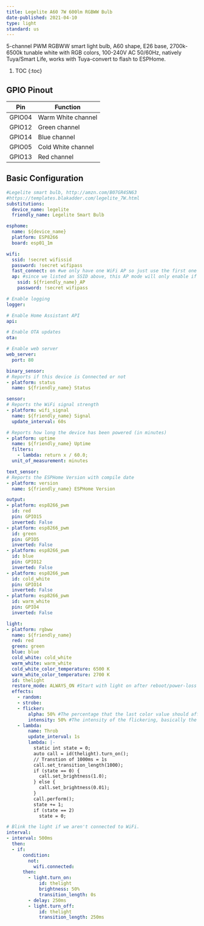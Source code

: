 ```yaml
---
title: Legelite A60 7W 600lm RGBWW Bulb
date-published: 2021-04-10
type: light
standard: us
---
```


5-channel PWM RGBWW smart light bulb, A60 shape, E26 base, 2700k-6500k tunable white with RGB colors, 100-240V AC 50/60Hz, natively Tuya/Smart Life, works with Tuya-convert to flash to ESPHome.

1. TOC
{:toc}

## GPIO Pinout

| Pin     | Function                           |
|---------|------------------------------------|
| GPIO04  | Warm White channel                 |
| GPIO12  | Green channel                      |
| GPIO14  | Blue channel                       |
| GPIO05  | Cold White channel                 |
| GPIO13  | Red channel                        |

## Basic Configuration

```yaml
#Legelite smart bulb, http://amzn.com/B07GR4SN63
#https://templates.blakadder.com/legelite_7W.html
substitutions:
  device_name: legelite
  friendly_name: Legelite Smart Bulb

esphome:
  name: ${device_name}
  platform: ESP8266
  board: esp01_1m

wifi:
  ssid: !secret wifissid
  password: !secret wifipass
  fast_connect: on #we only have one WiFi AP so just use the first one that matches
  ap: #since we listed an SSID above, this AP mode will only enable if no WiFi connection could be made
    ssid: ${friendly_name}_AP
    password: !secret wifipass

# Enable logging
logger:

# Enable Home Assistant API
api:

# Enable OTA updates
ota:

# Enable web server
web_server:
  port: 80

binary_sensor:
# Reports if this device is Connected or not
- platform: status
  name: ${friendly_name} Status

sensor:
# Reports the WiFi signal strength
- platform: wifi_signal
  name: ${friendly_name} Signal
  update_interval: 60s

# Reports how long the device has been powered (in minutes)
- platform: uptime
  name: ${friendly_name} Uptime
  filters:
    - lambda: return x / 60.0;
  unit_of_measurement: minutes

text_sensor:
# Reports the ESPHome Version with compile date
- platform: version
  name: ${friendly_name} ESPHome Version

output:
- platform: esp8266_pwm
  id: red
  pin: GPIO15
  inverted: False
- platform: esp8266_pwm
  id: green
  pin: GPIO5
  inverted: False
- platform: esp8266_pwm
  id: blue
  pin: GPIO12
  inverted: False
- platform: esp8266_pwm
  id: cold_white
  pin: GPIO14
  inverted: False
- platform: esp8266_pwm
  id: warm_white
  pin: GPIO4
  inverted: False

light:
- platform: rgbww
  name: ${friendly_name}
  red: red
  green: green
  blue: blue
  cold_white: cold_white
  warm_white: warm_white
  cold_white_color_temperature: 6500 K
  warm_white_color_temperature: 2700 K
  id: thelight
  restore_mode: ALWAYS_ON #Start with light on after reboot/power-loss event, so that it works from a dumb lightswitch
  effects:
    - random:
    - strobe:
    - flicker:
        alpha: 50% #The percentage that the last color value should affect the light. More or less the “forget-factor” of an exponential moving average. Defaults to 95%.
        intensity: 50% #The intensity of the flickering, basically the maximum amplitude of the random offsets. Defaults to 1.5%.
    - lambda:
        name: Throb
        update_interval: 1s
        lambda: |-
          static int state = 0;
          auto call = id(thelight).turn_on();
          // Transtion of 1000ms = 1s
          call.set_transition_length(1000);
          if (state == 0) {
            call.set_brightness(1.0);
          } else {
            call.set_brightness(0.01);
          }
          call.perform();
          state += 1;
          if (state == 2)
            state = 0;

# Blink the light if we aren't connected to WiFi.
interval:
- interval: 500ms
  then:
  - if:
      condition:
        not:
          wifi.connected:
      then:
        - light.turn_on:
            id: thelight
            brightness: 50%
            transition_length: 0s
        - delay: 250ms
        - light.turn_off:
            id: thelight
            transition_length: 250ms

```
